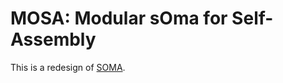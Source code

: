 # MOSA: Modular sOma for Self-Assembly

This is a redesign of [SOMA](https://gitlab.com/InnocentBug/SOMA).
